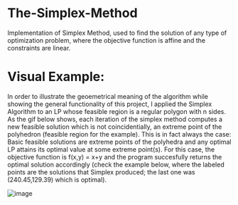 # The-Simplex-Method
Implementation of Simplex Method, used to find the solution of any type of optimization problem, where the objective function is affine and the constraints are linear. 
# Visual Example:
In order to illustrate the geoemetrical meaning of the algorithm while showing the general functionality of this project, I applied the Simplex Algorithm to an LP whose feasible region is a regular polygon with n sides. As the gif below shows, each iteration of the simplex method computes a new feasible solution which is not coincidentially, an extreme point of the polyhedron (feasible region for the example). This is in fact always the case: Basic feasible solutions are extreme points of the polyhedra and any optimal LP attains its optimal value at some extreme point(s). For this case, the objective function is f(x,y) = x+y and the program succesfully returns the optimal solution accordingly (check the example below, where the labeled points are the solutions that Simplex produced; the last one was (240.45,129.39) which is optimal).

![image](https://github.com/Panithecracker/The-Simplex-Method/assets/97905110/a9361e74-f111-4453-bd12-e8b10f206eac)


